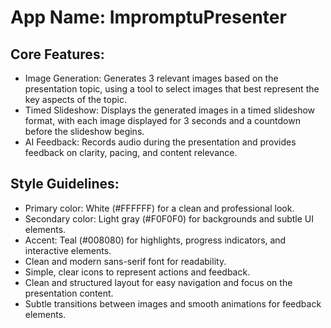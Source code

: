 # **App Name**: ImpromptuPresenter

## Core Features:

- Image Generation: Generates 3 relevant images based on the presentation topic, using a tool to select images that best represent the key aspects of the topic.
- Timed Slideshow: Displays the generated images in a timed slideshow format, with each image displayed for 3 seconds and a countdown before the slideshow begins.
- AI Feedback: Records audio during the presentation and provides feedback on clarity, pacing, and content relevance.

## Style Guidelines:

- Primary color: White (#FFFFFF) for a clean and professional look.
- Secondary color: Light gray (#F0F0F0) for backgrounds and subtle UI elements.
- Accent: Teal (#008080) for highlights, progress indicators, and interactive elements.
- Clean and modern sans-serif font for readability.
- Simple, clear icons to represent actions and feedback.
- Clean and structured layout for easy navigation and focus on the presentation content.
- Subtle transitions between images and smooth animations for feedback elements.